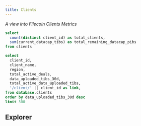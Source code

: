 ```yaml
---
title: Clients
---
```


_A view into Filecoin Clients Metrics_

```sql client_stats
select
  count(distinct client_id) as total_clients,
  sum(current_datacap_tibs) as total_remaining_datacap_pibs
from clients
```

<Grid cols=2>

<BigValue
  data={client_stats}
  value=total_clients
  title="Filecoin Clients"
/>


<BigValue
  data={client_stats}
  value=total_remaining_datacap_pibs
  title="Total Remaining Datacap"
  fmt='#,##0 \P\i\B\s'
/>

</Grid>

```sql clients_table
select
  client_id,
  client_name,
  region,
  total_active_deals,
  data_uploaded_tibs_30d,
  total_active_data_uploaded_tibs,
  '/client/' || client_id as link,
from database.clients
order by data_uploaded_tibs_30d desc
limit 300
```

## Explorer

<DataTable
  data={clients_table}
  link=link
  search=true
  rowShading=true
  rowLines=false
  rows=30
  downloadable=true
/>
